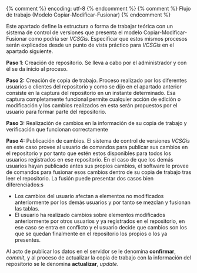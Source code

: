 {% comment %} encoding: utf-8 {% endcomment %}
{% comment %} Flujo de trabajo (Modelo  Copiar-Modificar-Fusionar) {% endcomment %} 


Este apartado define la estructura o forma de trabajar teórica con un sistema de control de versiones que presenta el modelo Copiar-Modificar-Fusionar como podría ser  *VCSGis*. Especificar  que estos mismos procesos serán explicados desde un punto de vista práctico para *VCSGis* en el apartado siguiente.

**Paso 1**: Creación de repositorio. Se lleva a cabo por el administrador y con él se da inicio al proceso.

**Paso 2:** Creación de copia de trabajo. Proceso realizado por los diferentes usuarios o clientes del repositorio y como se dijo en el apartado anterior consiste en la captura del repositorio en un instante determinado. Esa captura completamente funcional permite cualquier acción de edición o modificación y los cambios realizados en esta serán propuestos por el usuario para formar parte del repositorio.

**Paso 3:** Realización de cambios en la información de su copia de trabajo y verificación que funcionan correctamente

**Paso 4:** Publicación de cambios. El sistema de control de versiones *VCSGis* en este caso provee al usuario de comandos para publicar sus cambios en el repositorio y por tanto que estén estos disponibles para todos los usuarios registrados en ese repositorio. En el caso de que los demás usuarios hayan publicado antes sus propios cambios, el software le provee de comandos para fusionar esos  cambios dentro de su copia de trabajo tras leer el repositorio. La fusión puede presentar dos casos bien diferenciados:s

 * Los cambios del usuario afectan a elementos no modificados anteriormente por los demás usuarios y por tanto se mezclan y fusionan las tablas.
 * El usuario ha realizado cambios sobre elementos modificados anteriormente por otros usuarios y ya registrados en el repositorio, en ese caso se entra en conflicto y el usuario decide que cambios son los que se quedan finalmente en el repositorio los propios o los ya presentes.

Al  acto de publicar los datos en el servidor se le denomina **confirmar**, *commit*, y al proceso de actualizar la copia de trabajo con la información del repositorio se le denomina **actualizar**, *update*.

